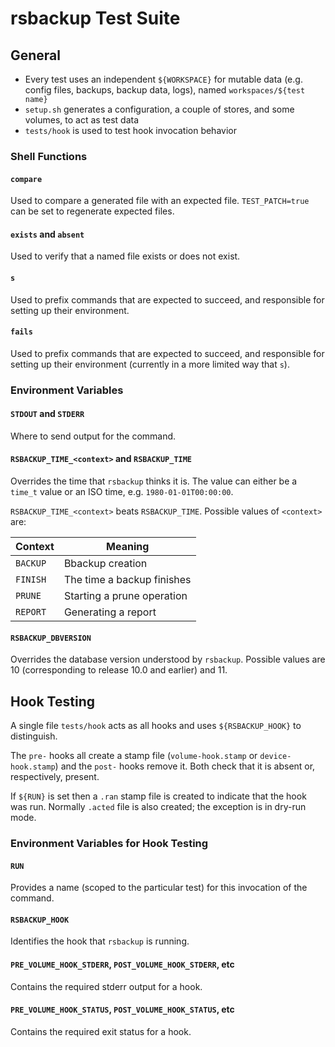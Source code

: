 # rsbackup Test Suite

## General

* Every test uses an independent `${WORKSPACE}` for mutable data (e.g. config files, backups, backup data, logs), named `workspaces/${test name}`
* `setup.sh` generates a configuration, a couple of stores, and some volumes, to act as test data
* `tests/hook` is used to test hook invocation behavior

### Shell Functions

#### `compare`

Used to compare a generated file with an expected file.
`TEST_PATCH=true` can be set to regenerate expected files.

#### `exists` and `absent`

Used to verify that a named file exists or does not exist.

#### `s`

Used to prefix commands that are expected to succeed,
and responsible for setting up their environment.

#### `fails`

Used to prefix commands that are expected to succeed,
and responsible for setting up their environment
(currently in a more limited way that `s`).

### Environment Variables

#### `STDOUT` and `STDERR`

Where to send output for the command.

#### `RSBACKUP_TIME_<context>` and `RSBACKUP_TIME`

Overrides the time that `rsbackup` thinks it is.
The value can either be a `time_t` value or an ISO time, e.g. `1980-01-01T00:00:00`.

`RSBACKUP_TIME_<context>`  beats `RSBACKUP_TIME`.
Possible values of `<context>` are:

| Context | Meaning |
| ------- | ------- |
| `BACKUP` | Bbackup creation |
| `FINISH` | The time a backup finishes |
| `PRUNE` | Starting a prune operation |
| `REPORT` | Generating a report |

#### `RSBACKUP_DBVERSION`

Overrides the database version understood by `rsbackup`.
Possible values are 10 (corresponding to release 10.0 and earlier) and 11.

## Hook Testing

A single file `tests/hook` acts as all hooks and uses `${RSBACKUP_HOOK}` to distinguish.

The `pre-` hooks all create a stamp file (`volume-hook.stamp` or `device-hook.stamp`)
and the `post-` hooks remove it.
Both check that it is absent or, respectively, present.

If `${RUN}` is set then a `.ran` stamp file is created to indicate that the hook was run.
Normally `.acted` file is also created; the exception is in dry-run mode.

### Environment Variables for Hook Testing

#### `RUN`

Provides a name (scoped to the particular test) for this invocation of the command.

#### `RSBACKUP_HOOK`

Identifies the hook that `rsbackup` is running.

#### `PRE_VOLUME_HOOK_STDERR`, `POST_VOLUME_HOOK_STDERR`, etc

Contains the required stderr output for a hook.

#### `PRE_VOLUME_HOOK_STATUS`, `POST_VOLUME_HOOK_STATUS`, etc

Contains the required exit status for a hook.
